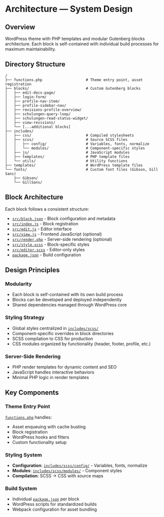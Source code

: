 # Architecture — System Design

## Overview

WordPress theme with PHP templates and modular Gutenberg blocks architecture. Each block is self-contained with individual build processes for maximum maintainability.

## Directory Structure

```
/
├── functions.php                    # Theme entry point, asset registration
├── blocks/                          # Custom Gutenberg blocks
│   ├── edit-docs-page/
│   ├── login-form/
│   ├── profile-nav-item/
│   ├── profile-sidebar-nav/
│   ├── revisions-profile-overview/
│   ├── schulungen-query-loop/
│   ├── schulungen-read-status-widget/
│   ├── view-revisions/
│   └── [...additional blocks]
├── includes/
│   ├── css/                         # Compiled stylesheets
│   ├── scss/                        # Source SCSS files
│   │   ├── config/                  # Variables, fonts, normalize
│   │   └── modules/                 # Component-specific styles
│   ├── js/                          # JavaScript modules
│   ├── templates/                   # PHP template files
│   └── utils/                       # Utility functions
├── templates/                       # WordPress template files
└── fonts/                           # Custom font files (Gibson, Gill Sans)
    ├── Gibson/
    └── GillSans/
```

## Block Architecture

Each block follows a consistent structure:

- [`src/block.json`](blocks/login-form/src/block.json:1) - Block configuration and metadata
- [`src/index.js`](blocks/login-form/src/index.js:1) - Block registration
- [`src/edit.js`](blocks/login-form/src/edit.js:1) - Editor interface
- [`src/view.js`](blocks/login-form/src/view.js:1) - Frontend JavaScript (optional)
- [`src/render.php`](blocks/login-form/src/render.php:1) - Server-side rendering (optional)
- [`src/style.scss`](blocks/login-form/src/style.scss:1) - Block-specific styles
- [`src/editor.scss`](blocks/login-form/src/editor.scss:1) - Editor-only styles
- [`package.json`](blocks/profile-sidebar-nav/package.json:1) - Build configuration

## Design Principles

### Modularity

- Each block is self-contained with its own build process
- Blocks can be developed and deployed independently
- Shared dependencies managed through WordPress core

### Styling Strategy

- Global styles centralized in [`includes/scss/`](includes/scss/main.scss:1)
- Component-specific overrides in block directories
- SCSS compilation to CSS for production
- CSS modules organized by functionality (header, footer, profile, etc.)

### Server-Side Rendering

- PHP render templates for dynamic content and SEO
- JavaScript handles interactive behaviors
- Minimal PHP logic in render templates

## Key Components

### Theme Entry Point

[`functions.php`](functions.php:1) handles:

- Asset enqueuing with cache busting
- Block registration
- WordPress hooks and filters
- Custom functionality setup

### Styling System

- **Configuration**: [`includes/scss/config/`](includes/scss/config/_variables.scss:1) - Variables, fonts, normalize
- **Modules**: [`includes/scss/modules/`](includes/scss/modules/header.scss:1) - Component styles
- **Compilation**: SCSS → CSS with source maps

### Build System

- Individual [`package.json`](blocks/profile-sidebar-nav/package.json:1) per block
- WordPress scripts for standardized builds
- Webpack configuration for asset bundling

